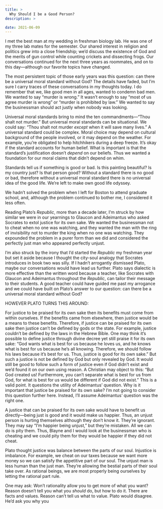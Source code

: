 ```yaml
---
title: >
  Why Should I be a Good Person?
description: >

date: 2021-06-09
---
```


I met the best man at my wedding in freshman biology lab. He was one of my three lab mates for the semester. Our shared interest in religion and politics grew into a close friendship; we’d discuss the existence of God and the merits of gun control while counting crickets and dissecting frogs. Our conversations continued for the next three years as roommates, and on to this day—although our favorite topics have changed.

The most persistent topic of those early years was this question: can there be a universal moral standard without God? The details have faded, but I’m sure I carry traces of these conversations in my thoughts today. I do remember that we, like good men in all ages, wanted to condemn bad men. We wanted to say “murder is wrong.” It wasn’t enough to say “most of us agree murder is wrong” or “murder is prohibited by law.” We wanted to say the businessman should act justly when nobody was looking.

Universal moral standards bring to mind the ten commandments—“Thou shalt not murder.” But universal moral standards can be situational. We could say: “Thou shalt not murder _except_ when it will save many lives.” A universal standard could be complex. Moral choice may depend on cultural background of the people involved, or it may depend on the weather. For example, you’re obligated to help hitchhikers during a deep freeze. It’s okay if the standard accounts for human belief. What is important is that the standard’s justification doesn’t _depend_ on our beliefs. Thus we wanted a foundation for our moral claims that didn’t depend on whim.

Standards tell us if something is good or bad. Is this painting beautiful? Is my country just? Is that person good? Without a standard there is no good or bad, therefore without a universal moral standard there is no universal idea of the good life. We’re left to make own good life odyssey.

We hadn’t solved the problem when I left for Boston to attend graduate school, and, although the problem continued to bother me, I considered it less often.

Reading Plato’s _Republic_, more than a decade later, I’m struck by how similar we were in our yearnings to Glaucon and Adeimantus who asked Socrates to extol justice for its own sake. We wanted the businessman not to cheat when no one was watching, and they wanted the man with the ring of invisibility not to murder the king when no one was watching. They expounded the problem in a purer form than we did and considered the perfectly just man who appeared perfectly unjust.

I’m also struck by the irony that I’d started the _Republic_ my freshman year but set it aside because I thought the city-soul analogy that Socrates introduces in book two was silly. If I hadn’t arrogantly dismissed Plato, maybe our conversations would have lead us further. Plato says dialectic is more effective than the written word because a teacher, like Socrates with Glaucon and Adeimantus throughout the _Republic_, can tailor their message to their students. A good teacher could have guided me past my arrogance and we could have built on Plato’s answer to our question: can there be a universal moral standard without God?

HOWEVER PLATO TURNS THIS AROUND:

For justice to be praised for its own sake then its benefits must come from within ourselves. If the benefits came from elsewhere, then justice would be a means to these benefits. Therefore, if justice can be praised for its own sake then justice can’t be defined by gods or the state. For example, justice couldn’t be defined by the laws in the Hebrew Bible. One may think it’s possible to define justice through divine decree yet still praise it for its own sake: “God wants what is best for us because he loves us, and he knows what is best for us because he’s all knowing. Therefore, we should follow his laws because it’s best for us. Thus, justice is good for its own sake.” But such a justice is not be defined by God but only revealed by God. It would still be good to follow such a form of justice even if God didn’t exist and we’d found it on our own using reason. A Christian may object to this: “But God created us! Furthermore, you can’t separate what is best for us from God, for what is best for us would be different if God did not exist.” This is a valid point. It questions the utility of Adeimantus’ question. Why is it important that justice be praised for its own sake? I’m not going to consider this question further here. Instead, I’ll assume Adeimantus’ question was the right one.

A justice that can be praised for its own sake would have to benefit us directly—being just is good and it would make us happier. Thus, an unjust person is hurting themselves although they don’t know it. They’re ignorant. They may say “I’m happier being unjust,” but they’re mistaken. All we can do is pity them. Thus, Blayne and I would look at the businessman who is cheating and we could pity them for they would be happier if they did not cheat.

Plato thought justice was balance between the parts of our soul. Injustice is imbalance. For example, we cheat on our taxes because we want more money so we can satisfy the appetitive part of our soul. The unjust man is less human than the just man. They’re allowing the bestial parts of their soul take over. As rational beings, we are most properly being ourselves by letting the rational part rule.

One may ask: Won’t rationality allow you to get more of what you want? Reason doesn’t tell you what you _should_ do, but how to do it. There are facts and values. Reason can’t tell us what to value. Plato would disagree. He’d ask you why you
